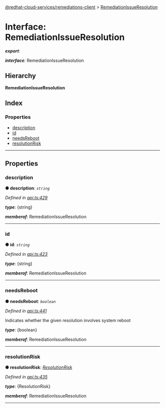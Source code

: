 [@redhat-cloud-services/remediations-client](../README.md) > [RemediationIssueResolution](../interfaces/remediationissueresolution.md)

# Interface: RemediationIssueResolution

*__export__*: 

*__interface__*: RemediationIssueResolution

## Hierarchy

**RemediationIssueResolution**

## Index

### Properties

* [description](remediationissueresolution.md#description)
* [id](remediationissueresolution.md#id)
* [needsReboot](remediationissueresolution.md#needsreboot)
* [resolutionRisk](remediationissueresolution.md#resolutionrisk)

---

## Properties

<a id="description"></a>

###  description

**● description**: *`string`*

*Defined in [api.ts:429](https://github.com/RedHatInsights/javascript-clients/blob/master/packages/remediations/api.ts#L429)*

*__type__*: {string}

*__memberof__*: RemediationIssueResolution

___
<a id="id"></a>

###  id

**● id**: *`string`*

*Defined in [api.ts:423](https://github.com/RedHatInsights/javascript-clients/blob/master/packages/remediations/api.ts#L423)*

*__type__*: {string}

*__memberof__*: RemediationIssueResolution

___
<a id="needsreboot"></a>

###  needsReboot

**● needsReboot**: *`boolean`*

*Defined in [api.ts:441](https://github.com/RedHatInsights/javascript-clients/blob/master/packages/remediations/api.ts#L441)*

Indicates whether the given resolution involves system reboot

*__type__*: {boolean}

*__memberof__*: RemediationIssueResolution

___
<a id="resolutionrisk"></a>

###  resolutionRisk

**● resolutionRisk**: *[ResolutionRisk](../enums/resolutionrisk.md)*

*Defined in [api.ts:435](https://github.com/RedHatInsights/javascript-clients/blob/master/packages/remediations/api.ts#L435)*

*__type__*: {ResolutionRisk}

*__memberof__*: RemediationIssueResolution

___

